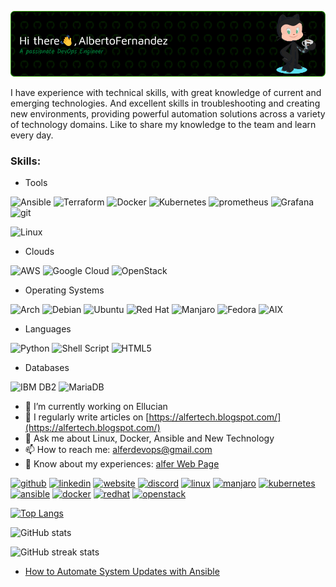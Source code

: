 ![Header](./github-header-img.png)

I have experience with technical skills, with great knowledge of current and emerging technologies. And excellent skills in troubleshooting and creating new environments, providing powerful automation solutions across a variety of technology domains.
Like to share my knowledge to the team and learn every day. 

### Skills:
* Tools

![Ansible](https://img.shields.io/badge/ansible-Advanced-green)
![Terraform](https://img.shields.io/badge/terraform-Intermediate-%235835CC.svg?style=for-the-badge&logo=terraform&logoColor=white)
![Docker](https://img.shields.io/badge/docker-%230db7ed.svg?style=for-the-badge&logo=docker&logoColor=white)
![Kubernetes](https://img.shields.io/badge/kubernetes-%23326ce5.svg?style=for-the-badge&logo=kubernetes&logoColor=white)
![prometheus](https://img.shields.io/badge/prometheus%20-%23E6522C.svg?&style=for-the-badge&logo=prometheus&logoColor=white)
![Grafana](https://img.shields.io/badge/Grafana-F15A29?&style=for-the-badge&logo=grafana&logoColor=white)
![git](https://img.shields.io/badge/git%20-%23F05033.svg?&style=for-the-badge&logo=git&logoColor=white)

![Linux](https://img.shields.io/badge/Linux-Expert-blue)

* Clouds

![AWS](https://img.shields.io/badge/AWS-%23FF9900.svg?style=for-the-badge&logo=amazon-aws&logoColor=white)
![Google Cloud](https://img.shields.io/badge/GoogleCloud-%234285F4.svg?style=for-the-badge&logo=google-cloud&logoColor=white)
![OpenStack](https://img.shields.io/badge/Openstack-%23f01742.svg?style=for-the-badge&logo=openstack&logoColor=white)

* Operating Systems

![Arch](https://img.shields.io/badge/Arch%20Linux-1793D1?logo=arch-linux&logoColor=fff&style=for-the-badge)
![Debian](https://img.shields.io/badge/Debian-D70A53?style=for-the-badge&logo=debian&logoColor=white)
![Ubuntu](https://img.shields.io/badge/Ubuntu-E95420?style=for-the-badge&logo=ubuntu&logoColor=white)
![Red Hat](https://img.shields.io/badge/Red%20Hat-EE0000?style=for-the-badge&logo=redhat&logoColor=white)
![Manjaro](https://img.shields.io/badge/Manjaro-34BE5B?style=for-the-badge&logo=manjaro&logoColor=white)
![Fedora](https://img.shields.io/badge/Fedora-0B57A4?style=for-the-badge&logo=fedora&logoColor=white)
![AIX](https://img.shields.io/badge/AIX-7BBA00?style=for-the-badge&logo=aix&logoColor=white)

* Languages

![Python](https://img.shields.io/badge/python-3670A0?style=for-the-badge&logo=python&logoColor=ffdd54)
![Shell Script](https://img.shields.io/badge/shell_script-%23121011.svg?style=for-the-badge&logo=gnu-bash&logoColor=white)
![HTML5](https://img.shields.io/badge/html5-%23E34F26.svg?style=for-the-badge&logo=html5&logoColor=white)

* Databases
  
![IBM DB2](https://img.shields.io/badge/IBM%20DB2-006699?style=for-the-badge&logo=ibmdb2&logoColor=white)
![MariaDB](https://img.shields.io/badge/MariaDB-003545?style=for-the-badge&logo=mariadb&logoColor=white)

- 🔭 I’m currently working on Ellucian 
- 📝 I regularly write articles on [https://alfertech.blogspot.com/](https://alfertech.blogspot.com/)
- 💬 Ask me about Linux, Docker, Ansible and New Technology 
- 📫 How to reach me: alferdevops@gmail.com 
- 📄 Know about my experiences: [alfer Web Page](http://alfer.io)


[<img src='https://cdn.jsdelivr.net/npm/simple-icons@3.0.1/icons/github.svg' alt='github' height='40'>](https://github.com/alfer71)  [<img src='https://cdn.jsdelivr.net/npm/simple-icons@3.0.1/icons/linkedin.svg' alt='linkedin' height='40'>](https://www.linkedin.com/in/alfer/)  [<img src='https://cdn.jsdelivr.net/npm/simple-icons@3.0.1/icons/icloud.svg' alt='website' height='40'>](https://alfertech.blogspot.com/)  [<img src='https://cdn.jsdelivr.net/npm/simple-icons@3.0.1/icons/discord.svg' alt='discord' height='40'>](alfer#6539)  [<img src='https://cdn.jsdelivr.net/npm/simple-icons@3.0.1/icons/linux.svg' alt='linux' height='40'>](https://www.linux.org/)  [<img src='https://cdn.jsdelivr.net/npm/simple-icons@3.0.1/icons/manjaro.svg' alt='manjaro' height='40'>](https://manjaro.org/)  [<img src='https://cdn.jsdelivr.net/npm/simple-icons@3.0.1/icons/kubernetes.svg' alt='kubernetes' height='40'>](https://kubernetes.io)  [<img src='https://cdn.jsdelivr.net/npm/simple-icons@3.0.1/icons/ansible.svg' alt='ansible' height='40'>](https://www.ansible.com/)  [<img src='https://cdn.jsdelivr.net/npm/simple-icons@3.0.1/icons/docker.svg' alt='docker' height='40'>](https://www.docker.com/)  [<img src='https://cdn.jsdelivr.net/npm/simple-icons@3.0.1/icons/redhat.svg' alt='redhat' height='40'>](https://www.redhat.com)  [<img src='https://cdn.jsdelivr.net/npm/simple-icons@3.0.1/icons/openstack.svg' alt='openstack' height='40'>](https://www.openstack.org/)  

[![Top Langs](https://github-readme-stats.vercel.app/api/top-langs/?username=alfer71)](https://github.com/anuraghazra/github-readme-stats)

![GitHub stats](https://github-readme-stats.vercel.app/api?username=alfer71&show_icons=true)   

![GitHub streak stats](https://github-readme-streak-stats.herokuapp.com/?user=alfer71)  

- [How to Automate System Updates with Ansible](https://alfertech.blogspot.com/)
